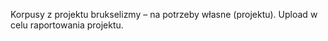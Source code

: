 Korpusy z projektu brukselizmy – na potrzeby własne (projektu). Upload w celu raportowania projektu. 
